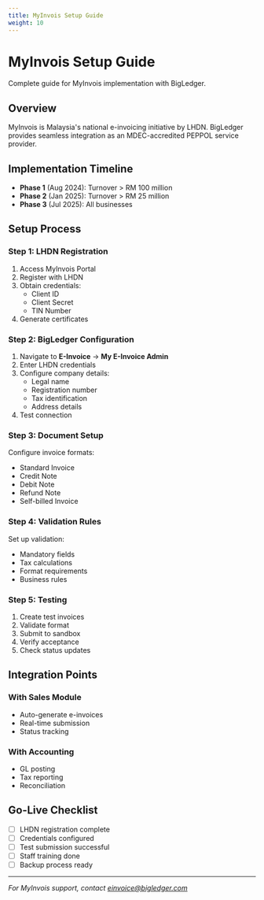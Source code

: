 ```yaml
---
title: MyInvois Setup Guide
weight: 10
---
```


# MyInvois Setup Guide

Complete guide for MyInvois implementation with BigLedger.

## Overview

MyInvois is Malaysia's national e-invoicing initiative by LHDN. BigLedger provides seamless integration as an MDEC-accredited PEPPOL service provider.

## Implementation Timeline

- **Phase 1** (Aug 2024): Turnover > RM 100 million
- **Phase 2** (Jan 2025): Turnover > RM 25 million  
- **Phase 3** (Jul 2025): All businesses

## Setup Process

### Step 1: LHDN Registration

1. Access MyInvois Portal
2. Register with LHDN
3. Obtain credentials:
   - Client ID
   - Client Secret
   - TIN Number
4. Generate certificates

### Step 2: BigLedger Configuration

1. Navigate to **E-Invoice** → **My E-Invoice Admin**
2. Enter LHDN credentials
3. Configure company details:
   - Legal name
   - Registration number
   - Tax identification
   - Address details
4. Test connection

### Step 3: Document Setup

Configure invoice formats:
- Standard Invoice
- Credit Note
- Debit Note
- Refund Note
- Self-billed Invoice

### Step 4: Validation Rules

Set up validation:
- Mandatory fields
- Tax calculations
- Format requirements
- Business rules

### Step 5: Testing

1. Create test invoices
2. Validate format
3. Submit to sandbox
4. Verify acceptance
5. Check status updates

## Integration Points

### With Sales Module
- Auto-generate e-invoices
- Real-time submission
- Status tracking

### With Accounting
- GL posting
- Tax reporting
- Reconciliation

## Go-Live Checklist

- [ ] LHDN registration complete
- [ ] Credentials configured
- [ ] Test submission successful
- [ ] Staff training done
- [ ] Backup process ready

---

*For MyInvois support, contact einvoice@bigledger.com*